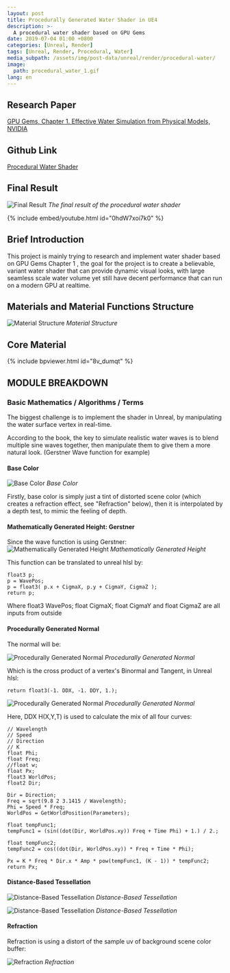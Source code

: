 ```yaml
---
layout: post
title: Procedurally Generated Water Shader in UE4
description: >-
  A procedural water shader based on GPU Gems
date: 2019-07-04 01:00 +0800
categories: [Unreal, Render]
tags: [Unreal, Render, Procedural, Water]
media_subpath: /assets/img/post-data/unreal/render/procedural-water/
image:
  path: procedural_water_1.gif
lang: en
---
```


## Research Paper
[GPU Gems, Chapter 1. Effective Water Simulation from Physical Models, NVIDIA]


## Github Link
[Procedural Water Shader]

## Final Result
![Final Result](procedural_water_1.gif)
_The final result of the procedural water shader_

{% include embed/youtube.html id="0hdW7xoi7k0" %}

## Brief Introduction
This project is mainly trying to research and implement water shader based on GPU Gems Chapter 1 , the goal for the project is to create a believable, variant water shader that can provide dynamic visual looks, with large seamless scale water volume yet still have decent performance that can run on a modern GPU at realtime.

## Materials and Material Functions Structure
![Material Structure](procedural_water_2.webp)
_Material Structure_

## Core Material
{% include bpviewer.html id="8v_dumqt" %}

## MODULE BREAKDOWN
### Basic Mathematics / Algorithms / Terms
The biggest challenge is to implement the shader in Unreal, by manipulating the water surface vertex in real-time.

According to the book, the key to simulate realistic water waves is to blend multiple sine waves together, then manipulate them to give them a more natural look. (Gerstner Wave function for example)

#### Base Color
![Base Color](procedural_water_3.webp)
_Base Color_

Firstly, base color is simply just a tint of distorted scene color (which creates a refraction effect, see "Refraction" below), then it is interpolated by a depth test, to mimic the feeling of depth. 

#### Mathematically Generated Height: Gerstner
Since the wave function is using Gerstner:
![Mathematically Generated Height](procedural_water_4.webp)
_Mathematically Generated Height_

This function can be translated to unreal hlsl by:
```hlsl
float3 p;
p = WavePos;
p = float3( p.x + CigmaX, p.y + CigmaY, CigmaZ );
return p;
```

Where float3 WavePos; float CigmaX; float CigmaY and float CigmaZ are all inputs from outside

#### Procedurally Generated Normal
The normal will be:

![Procedurally Generated Normal](procedural_water_5.webp)
_Procedurally Generated Normal_

Which is the cross product of a vertex's Binormal and Tangent, in Unreal hlsl:
```hlsl
return float3(-1. DDX, -1. DDY, 1.);
```
![Procedurally Generated Normal](procedural_water_6.webp)
_Procedurally Generated Normal_

Here, DDX H(X,Y,T) is used to calculate the mix of all four curves:

```hlsl
// Wavelength
// Speed
// Direction
// K
float Phi;
float Freq;
//float w;
float Px;
float3 WorldPos;
float2 Dir;

Dir = Direction;
Freq = sqrt(9.8 2 3.1415 / Wavelength);
Phi = Speed * Freq;
WorldPos = GetWorldPosition(Parameters);

float tempFunc1;
tempFunc1 = (sin((dot(Dir, WorldPos.xy)) Freq + Time Phi) + 1.) / 2.;

float tempFunc2;
tempFunc2 = cos((dot(Dir, WorldPos.xy)) * Freq + Time * Phi);

Px = K * Freq * Dir.x * Amp * pow(tempFunc1, (K - 1)) * tempFunc2;
return Px;
```

#### Distance-Based Tessellation
![Distance-Based Tessellation](procedural_water_7.webp)
_Distance-Based Tessellation_

![Distance-Based Tessellation](procedural_water_8.gif)
_Distance-Based Tessellation_

#### Refraction
Refraction is using a distort of the sample uv of background scene color buffer:

![Refraction](procedural_water_9.webp)
_Refraction_









[GPU Gems, Chapter 1. Effective Water Simulation from Physical Models, NVIDIA]: https://developer.nvidia.com/gpugems/GPUGems/gpugems_ch01.html 
[Procedural Water Shader]: https://github.com/reforia/WaterProj
